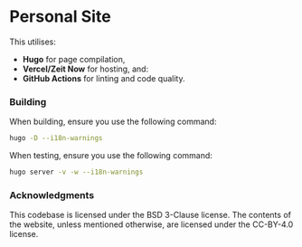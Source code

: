 # Personal Site

This utilises:
- **Hugo** for page compilation,
- **Vercel/Zeit Now** for hosting, and:
- **GitHub Actions** for linting and code quality.

### Building

When building, ensure you use the following command:

```sh
hugo -D --i18n-warnings
```

When testing, ensure you use the following command:

```sh
hugo server -v -w --i18n-warnings
```

### Acknowledgments

This codebase is licensed under the BSD 3-Clause license. The contents of the website, unless mentioned otherwise, are licensed under the CC-BY-4.0 license.